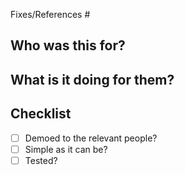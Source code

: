 Fixes/References #

## Who was this for?


## What is it doing for them?


## Checklist
- [ ] Demoed to the relevant people?
- [ ] Simple as it can be?
- [ ] Tested?
